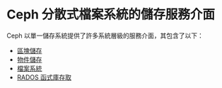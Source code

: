 # Ceph 分散式檔案系統的儲存服務介面
Ceph 以單一儲存系統提供了許多系統層級的服務介面，其包含了以下：

- [區塊儲存](rbd/README.md)
- [物件儲存](rgw/README.md)
- [檔案系統](cephfs/README.md)
- [RADOS 函式庫存取](librados/README.md)
